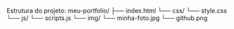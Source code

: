 Estrutura do projeto:
meu-portfolio/
├── index.html
└── css/
    └── style.css
└── js/
    └── scripts.js
└── img/
    └── minha-foto.jpg
    └── github.png
